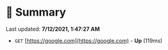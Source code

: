 # 📖 Summary
Last updated: **7/12/2021, 1:47:27 AM**

- `GET` [https://google.com](https://google.com) - **Up** (119ms)
